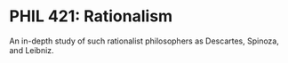 # PHIL 421: Rationalism

An in-depth study of such rationalist philosophers as Descartes, Spinoza, and Leibniz.